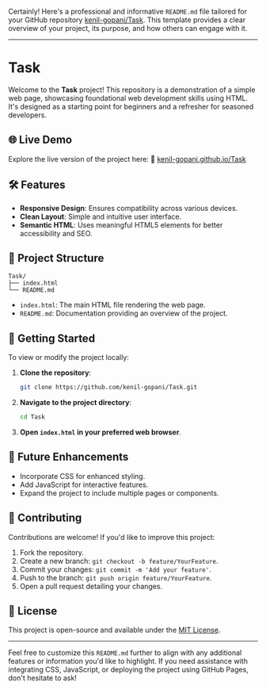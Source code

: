 Certainly! Here's a professional and informative `README.md` file tailored for your GitHub repository [kenil-gopani/Task](https://github.com/kenil-gopani/Task). This template provides a clear overview of your project, its purpose, and how others can engage with it.

---

# Task

Welcome to the **Task** project! This repository is a demonstration of a simple web page, showcasing foundational web development skills using HTML. It's designed as a starting point for beginners and a refresher for seasoned developers.

## 🌐 Live Demo

Explore the live version of the project here:
🔗 [kenil-gopani.github.io/Task](https://kenil-gopani.github.io/Task/)

## 🛠️ Features

* **Responsive Design**: Ensures compatibility across various devices.
* **Clean Layout**: Simple and intuitive user interface.
* **Semantic HTML**: Uses meaningful HTML5 elements for better accessibility and SEO.

## 📁 Project Structure

```
Task/
├── index.html
└── README.md
```

* `index.html`: The main HTML file rendering the web page.
* `README.md`: Documentation providing an overview of the project.

## 🚀 Getting Started

To view or modify the project locally:

1. **Clone the repository**:

   ```bash
   git clone https://github.com/kenil-gopani/Task.git
   ```

2. **Navigate to the project directory**:

   ```bash
   cd Task
   ```

3. **Open `index.html` in your preferred web browser**.

## 📌 Future Enhancements

* Incorporate CSS for enhanced styling.
* Add JavaScript for interactive features.
* Expand the project to include multiple pages or components.

## 🤝 Contributing

Contributions are welcome! If you'd like to improve this project:

1. Fork the repository.
2. Create a new branch: `git checkout -b feature/YourFeature`.
3. Commit your changes: `git commit -m 'Add your feature'`.
4. Push to the branch: `git push origin feature/YourFeature`.
5. Open a pull request detailing your changes.

## 📄 License

This project is open-source and available under the [MIT License](LICENSE).

---

Feel free to customize this `README.md` further to align with any additional features or information you'd like to highlight. If you need assistance with integrating CSS, JavaScript, or deploying the project using GitHub Pages, don't hesitate to ask!
